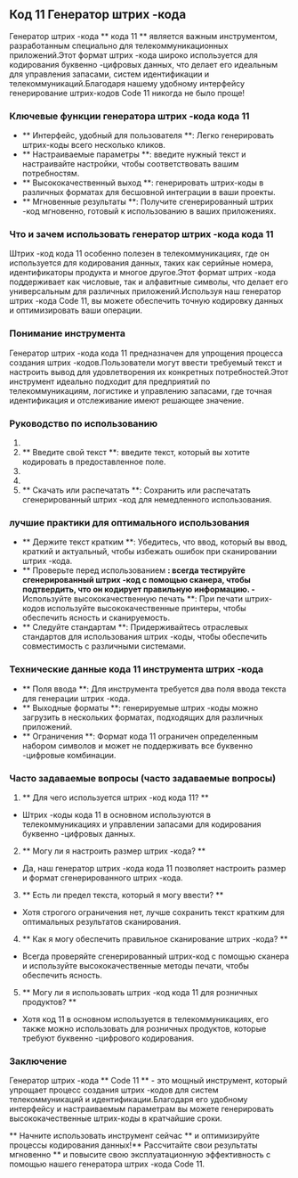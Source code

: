 ## Код 11 Генератор штрих -кода

Генератор штрих -кода ** кода 11 ** является важным инструментом, разработанным специально для телекоммуникационных приложений.Этот формат штрих -кода широко используется для кодирования буквенно -цифровых данных, что делает его идеальным для управления запасами, систем идентификации и телекоммуникаций.Благодаря нашему удобному интерфейсу генерирование штрих-кодов Code 11 никогда не было проще!

### Ключевые функции генератора штрих -кода кода 11

- ** Интерфейс, удобный для пользователя **: Легко генерировать штрих-коды всего несколько кликов.
- ** Настраиваемые параметры **: введите нужный текст и настраивайте настройки, чтобы соответствовать вашим потребностям.
- ** Высококачественный выход **: генерировать штрих-коды в различных форматах для бесшовной интеграции в ваши проекты.
- ** Мгновенные результаты **: Получите сгенерированный штрих -код мгновенно, готовый к использованию в ваших приложениях.

### Что и зачем использовать генератор штрих -кода кода 11

Штрих -код кода 11 особенно полезен в телекоммуникациях, где он используется для кодирования данных, таких как серийные номера, идентификаторы продукта и многое другое.Этот формат штрих -кода поддерживает как числовые, так и алфавитные символы, что делает его универсальным для различных приложений.Используя наш генератор штрих -кода Code 11, вы можете обеспечить точную кодировку данных и оптимизировать ваши операции.

### Понимание инструмента

Генератор штрих -кода кода 11 предназначен для упрощения процесса создания штрих -кодов.Пользователи могут ввести требуемый текст и настроить вывод для удовлетворения их конкретных потребностей.Этот инструмент идеально подходит для предприятий по телекоммуникациям, логистике и управлению запасами, где точная идентификация и отслеживание имеют решающее значение.

### Руководство по использованию

1.
2. ** Введите свой текст **: введите текст, который вы хотите кодировать в предоставленное поле.
3.
4.
5. ** Скачать или распечатать **: Сохранить или распечатать сгенерированный штрих -код для немедленного использования.

### лучшие практики для оптимального использования

- ** Держите текст кратким **: Убедитесь, что ввод, который вы ввод, краткий и актуальный, чтобы избежать ошибок при сканировании штрих -кода.
- ** Проверьте перед использованием **: всегда тестируйте сгенерированный штрих -код с помощью сканера, чтобы подтвердить, что он кодирует правильную информацию.
-** Используйте высококачественную печать **: При печати штрих-кодов используйте высококачественные принтеры, чтобы обеспечить ясность и сканируемость.
- ** Следуйте стандартам **: Придерживайтесь отраслевых стандартов для использования штрих -коды, чтобы обеспечить совместимость с различными системами.

### Технические данные кода 11 инструмента штрих -кода

- ** Поля ввода **: Для инструмента требуется два поля ввода текста для генерации штрих -кода.
- ** Выходные форматы **: генерируемые штрих -коды можно загрузить в нескольких форматах, подходящих для различных приложений.
- ** Ограничения **: Формат кода 11 ограничен определенным набором символов и может не поддерживать все буквенно -цифровые комбинации.

### Часто задаваемые вопросы (часто задаваемые вопросы)

1. ** Для чего используется штрих -код кода 11? **
- Штрих -коды кода 11 в основном используются в телекоммуникациях и управлении запасами для кодирования буквенно -цифровых данных.

2. ** Могу ли я настроить размер штрих -кода? **
- Да, наш генератор штрих -кода кода 11 позволяет настроить размер и формат сгенерированного штрих -кода.

3. ** Есть ли предел текста, который я могу ввести? **
- Хотя строгого ограничения нет, лучше сохранить текст кратким для оптимальных результатов сканирования.

4. ** Как я могу обеспечить правильное сканирование штрих -кода? **
- Всегда проверяйте сгенерированный штрих-код с помощью сканера и используйте высококачественные методы печати, чтобы обеспечить ясность.

5. ** Могу ли я использовать штрих -код кода 11 для розничных продуктов? **
- Хотя код 11 в основном используется в телекоммуникациях, его также можно использовать для розничных продуктов, которые требуют буквенно -цифрового кодирования.

### Заключение

Генератор штрих -кода ** Code 11 ** - это мощный инструмент, который упрощает процесс создания штрих -кодов для систем телекоммуникаций и идентификации.Благодаря его удобному интерфейсу и настраиваемым параметрам вы можете генерировать высококачественные штрих-коды в кратчайшие сроки.

** Начните использовать инструмент сейчас ** и оптимизируйте процессы кодирования данных!** Рассчитайте свои результаты мгновенно ** и повысите свою эксплуатационную эффективность с помощью нашего генератора штрих -кода Code 11.